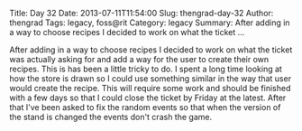 Title: Day 32
Date: 2013-07-11T11:54:00
Slug: thengrad-day-32
Author: thengrad
Tags: legacy, foss@rit
Category: legacy
Summary: After adding in a way to choose recipes I decided to work on what the ticket ... 

After adding in a way to choose recipes I decided to work on what the ticket
was actually asking for and add a way for the user to create their own
recipes. This is has been a little tricky to do. I spent a long time looking
at how the store is drawn so I could use something similar in the way that
user would create the recipe. This will require some work and should be
finished with a few days so that I could close the ticket by Friday at the
latest. After that I've been asked to fix the random events so that when the
version of the stand is changed the events don't crash the game.

